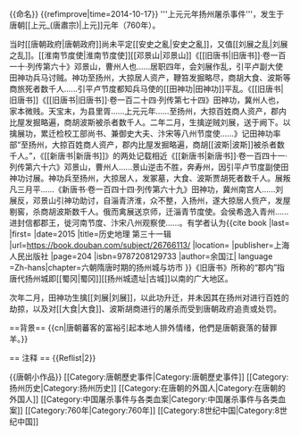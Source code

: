 {{命名}}
{{refimprove|time=2014-10-17}}
'''上元元年扬州屠杀事件'''，发生于唐朝[[上元_(唐肅宗)|上元]]元年（760年）。

当时[[唐朝政府|唐朝政府]]尚未平定[[安史之亂|安史之亂]]，又值[[刘展之乱|刘展之乱]]。[[淮南节度使|淮南节度使]][[邓景山|邓景山]]<ref>《[[旧唐书|旧唐书]]·卷一百一十·列传第六十》邓景山，曹州人也......居职四年，会刘展作乱，引平卢副大使田神功兵马讨贼。神功至扬州，大掠居人资产，鞭笞发掘略尽，商胡大食、波斯等商旅死者数千人......</ref>引平卢节度都知兵马使的[[田神功|田神功]]平乱。《[[旧唐书|旧唐书]]<ref name="a1">《[[旧唐书|旧唐书]]·卷一百二十四·列传第七十四》田神功，冀州人也，家本微贱。天宝末，为县里胥......上元元年......至扬州，大掠百姓商人资产，郡内比屋发掘略遍，商胡波斯被杀者数千人。二年二月，生擒逆贼刘展，送于阙下。以擒展功，累迁检校工部尚书、兼御史大夫、汴宋等八州节度使......</ref>》记田神功率部“至扬州，大掠百姓商人资产，郡内比屋发掘略遍，商胡[[波斯|波斯]]被杀者数千人。”，《[[新唐书|新唐书]]》的两处记载相近<ref name="a2">《[[新唐书|新唐书]]·卷一百四十一·列传第六十六》邓景山，曹州人......景山逆击不胜，奔寿州，因引平卢节度副使田神功讨展。神功兵至扬州，大掠居人，发冢墓，大食、波斯贾胡死者数千人。展叛凡三月平......</ref><ref name="a3">《新唐书·卷一百四十四·列传第六十九》田神功，冀州南宫人......刘展反，邓景山引神功助讨，自淄青济淮，众不整，入扬州，遂大掠居人赀产，发屋剔窖，杀商胡波斯数千人。俄而禽展送京师，迁淄青节度使。会侯希逸入青州......进封信都郡王，徙河南节度、汴宋八州观察使......</ref>。有学者认为<ref>{{cite book |last= |first= |date=2015 |title=历史地理 第三十一辑 |url=https://book.douban.com/subject/26766113/ |location= |publisher=上海人民出版社 |page=204 |isbn=9787208129733 |author=余国江| language =Zh-hans|chapter=六朝隋唐时期的扬州城与坊市 }}</ref>《旧唐书》所称的“郡内<ref name="a1"/>”指唐代扬州城即[[蜀冈|蜀冈]][[扬州城遗址|古城]]以南的广大地区。

次年二月，田神功生擒[[刘展|刘展]]，以此功升迁<ref name="a1"/><ref name="a3"/>，并未因其在扬州对进行百姓的劫掠，以及对[[大食|大食]]<ref name="a2"/>、波斯胡商进行的屠杀而受到唐朝政府追责或处罚。

==背景==
{{cn|唐朝蕃客的富裕引起本地人排外情绪，他們是唐朝衰落的替罪羊。}}

== 注释 ==
{{Reflist|2}}

{{唐朝小作品}}
[[Category:唐朝歷史事件|Category:唐朝歷史事件]]
[[Category:扬州历史|Category:扬州历史]]
[[Category:在唐朝的外国人|Category:在唐朝的外国人]]
[[Category:中国屠杀事件与各类血案|Category:中国屠杀事件与各类血案]]
[[Category:760年|Category:760年]]
[[Category:8世纪中国|Category:8世纪中国]]